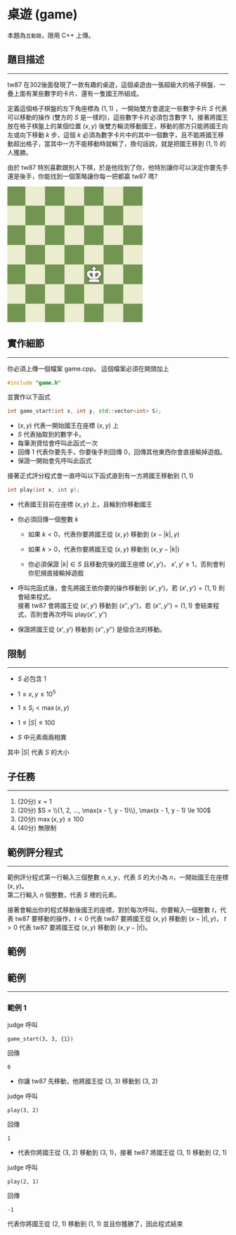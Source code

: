# 桌遊 (game)

本題為`互動題`，限用 C++ 上傳。
## 題目描述
----

tw87 在302後面發現了一款有趣的桌遊，這個桌遊由一張超級大的格子棋盤、一疊上面有某些數字的卡片、還有一隻國王所組成。

定義這個格子棋盤的左下角座標為 $(1, 1)$ ，一開始雙方會選定一些數字卡片 $S$ 代表可以移動的操作 (雙方的 $S$ 是一樣的)，這些數字卡片必須包含數字 $1$，接著將國王放在格子棋盤上的某個位置 $(x, y)$ 後雙方輪流移動國王，移動的那方只能將國王向左或向下移動 $k$ 步，這個 $k$ 必須為數字卡片中的其中一個數字，且不能將國王移動超出格子，當其中一方不能移動時就輸了，換句話說，就是把國王移到 $(1, 1)$ 的人獲勝。

由於 tw87 特別喜歡跟別人下棋，於是他找到了你，他特別讓你可以決定你要先手還是後手，你能找到一個策略讓你每一把都贏 tw87 嗎?

![示意圖](image.png)


<div style="page-break-after: always"></div>

## 實作細節
----

你必須上傳一個檔案 game.cpp。
這個檔案必須在開頭加上 

```cpp
#include "game.h"
```

並實作以下函式

```cpp
int game_start(int x, int y, std::vector<int> S);
```
*  $(x, y)$ 代表一開始國王在座標 $(x, y)$ 上
* $S$ 代表抽取到的數字卡。
* 每筆測資恰會呼叫此函式一次
* 回傳 $1$ 代表你要先手，你要後手則回傳 $0$，回傳其他東西你會直接輸掉遊戲。
* 保證一開始會先呼叫此函式



接著正式評分程式會一直呼叫以下函式直到有一方將國王移動到 $(1, 1)$
```cpp
int play(int x, int y);
```
* 代表國王目前在座標 $(x, y)$ 上，且輪到你移動國王

* 你必須回傳一個整數 $k$
    * 如果 $k < 0$，代表你要將國王從 $(x, y)$ 移動到 $(x - |k|, y)$

    * 如果 $k > 0$，代表你要將國王從 $(x, y)$ 移動到 $(x, y - |k|)$

    * 你必須保證 $|k| \in S$ 且移動完後的國王座標 $(x', y')$， $x', y' \ge 1$，否則會判你犯規直接輸掉遊戲
* 呼叫完函式後，會先將國王依你要的操作移動到 $(x', y')$，若 $(x', y') = (1, 1)$ 則會結束程式。  
接著 tw87 會將國王從 $(x', y')$ 移動到 $(x'', y'')$，若 $(x'', y'') = (1, 1)$ 會結束程式，否則會再次呼叫 play($x''$, $y''$)
* 保證將國王從 $(x', y')$ 移動到 $(x'', y'')$ 是個合法的移動。

<div style="page-break-after: always"></div>

## 限制
----

* $S$ 必包含 $1$

* $1 \le x, y \le 10^5$

* $1 \le S_i < \max(x, y)$

* $1 \le |S| \le 100$

* $S$ 中元素兩兩相異

其中 $|S|$ 代表 $S$ 的大小

## 子任務
----

1. (20分) $x = 1$
2. (20分) $S = \\{1, 2, ..., \max(x - 1, y - 1)\\}, \max(x - 1, y - 1) \le 100$
2. (20分) $\max(x, y) \le 100$
3. (40分) 無限制


## 範例評分程式
----

範例評分程式第一行輸入三個整數 $n, x, y$，代表 $S$ 的大小為 $n$，一開始國王在座標 $(x, y)$。  
第二行輸入 $n$ 個整數，代表 $S$ 裡的元素。

接著會輸出你的程式移動後國王的座標，對於每次呼叫，你要輸入一個整數 $t$，代表 tw87 要移動的操作，$t < 0$ 代表 tw87 要將國王從 $(x, y)$ 移動到 $(x - |t|, y)$， $t > 0$ 代表 tw87 要將國王從 $(x, y)$ 移動到 $(x, y - |t|)$。

<div style="page-break-after: always"></div>

## 範例

## 範例 
----
### 範例 1
judge 呼叫
```
game_start(3, 3, {1})
```
回傳
```
0
```
* 你讓 tw87 先移動，他將國王從 (3, 3) 移動到 (3, 2)

judge 呼叫
```
play(3, 2)
```
回傳
```
1
```
* 代表你將國王從 (3, 2) 移動到 (3, 1)，接著 tw87 將國王從 (3, 1) 移動到 (2, 1)

judge 呼叫
```
play(2, 1)
```

回傳
```
-1
```

代表你將國王從 (2, 1) 移動到 (1, 1) 並且你獲勝了，因此程式結束